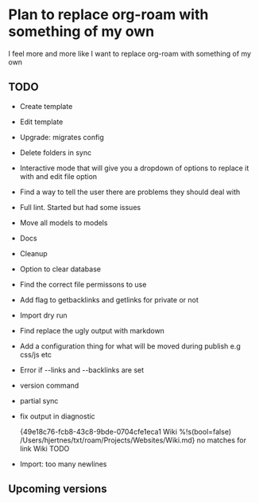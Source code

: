 # Plan to replace org-roam with something of my own
I feel more and more like I want to replace org-roam with something of my own

## TODO
- Create template
- Edit template
- Upgrade: migrates config
- Delete folders in sync
- Interactive mode that will give you a dropdown of options to replace it with and edit file option
- Find a way to tell the user there are problems they should deal with
- Full lint. Started but had some issues
- Move all models to models
- Docs
- Cleanup
- Option to clear database
- Find the correct file permissons to use
- Add flag to getbacklinks and getlinks for private or not
- Import dry run
- Find replace the ugly output with markdown
- Add a configuration thing for what will be moved during publish e.g css/js etc
- Error if --links and --backlinks are set
- version command
- partial sync
- fix output in diagnostic
  
  {49e18c76-fcb8-43c8-9bde-0704cfe1eca1 Wiki %!s(bool=false) /Users/hjertnes/txt/roam/Projects/Websites/Wiki.md} no matches for link Wiki TODO
- Import: too many newlines 
## Upcoming versions
